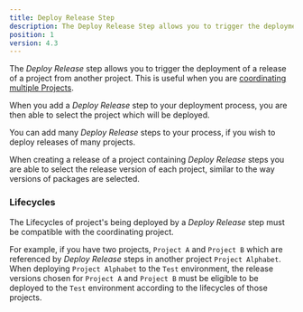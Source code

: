 ```yaml
---
title: Deploy Release Step 
description: The Deploy Release Step allows you to trigger the deployment of a Release of a Project from another Project 
position: 1
version: 4.3
---
```


The _Deploy Release_ step allows you to trigger the deployment of a release of a project from another project.  This is useful when you are [coordinating multiple Projects](index.md).

When you add a _Deploy Release_ step to your deployment process, you are then able to select the project which will be deployed.

You can add many _Deploy Release_ steps to your process, if you wish to deploy releases of many projects.

When creating a release of a project containing _Deploy Release_ steps you are able to select the release version of each project, similar to the way versions of packages are selected.  

### Lifecycles

The Lifecycles of project's being deployed by a _Deploy Release_ step must be compatible with the coordinating project.

For example, if you have two projects, `Project A` and `Project B` which are referenced by _Deploy Release_ steps in another project `Project Alphabet`. When deploying `Project Alphabet` to the `Test` environment, the release versions chosen for `Project A` and `Project B` must be eligible to be deployed to the `Test` environment according to the lifecycles of those projects. 